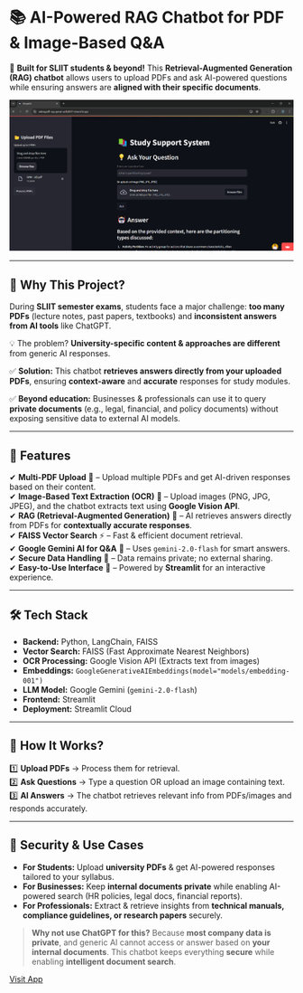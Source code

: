# 📚 AI-Powered RAG Chatbot for PDF & Image-Based Q&A

🚀 **Built for SLIIT students & beyond!** This **Retrieval-Augmented Generation (RAG) chatbot** allows users to upload PDFs and ask AI-powered questions while ensuring answers are **aligned with their specific documents**.

![Project Image](pic/1.png)

---

## 📌 Why This Project?

During **SLIIT semester exams**, students face a major challenge: **too many PDFs** (lecture notes, past papers, textbooks) and **inconsistent answers from AI tools** like ChatGPT.

💡 The problem? **University-specific content & approaches are different** from generic AI responses.

✅ **Solution:** This chatbot **retrieves answers directly from your uploaded PDFs**, ensuring **context-aware** and **accurate** responses for study modules.

✅ **Beyond education:** Businesses & professionals can use it to query **private documents** (e.g., legal, financial, and policy documents) without exposing sensitive data to external AI models.

---

## 🔑 Features

✔ **Multi-PDF Upload** 📂 – Upload multiple PDFs and get AI-driven responses based on their content.  
✔ **Image-Based Text Extraction (OCR)** 📸 – Upload images (PNG, JPG, JPEG), and the chatbot extracts text using **Google Vision API**.  
✔ **RAG (Retrieval-Augmented Generation)** 🔎 – AI retrieves answers directly from PDFs for **contextually accurate responses**.  
✔ **FAISS Vector Search** ⚡ – Fast & efficient document retrieval.  
✔ **Google Gemini AI for Q&A** 🤖 – Uses `gemini-2.0-flash` for smart answers.  
✔ **Secure Data Handling** 🔐 – Data remains private; no external sharing.  
✔ **Easy-to-Use Interface** 🎨 – Powered by **Streamlit** for an interactive experience.

---

## 🛠 Tech Stack

- **Backend:** Python, LangChain, FAISS
- **Vector Search:** FAISS (Fast Approximate Nearest Neighbors)
- **OCR Processing:** Google Vision API (Extracts text from images)
- **Embeddings:** `GoogleGenerativeAIEmbeddings(model="models/embedding-001")`
- **LLM Model:** Google Gemini (`gemini-2.0-flash`)
- **Frontend:** Streamlit
- **Deployment:** Streamlit Cloud

---

## 🚀 How It Works?

1️⃣ **Upload PDFs** → Process them for retrieval.  
2️⃣ **Ask Questions** → Type a question OR upload an image containing text.  
3️⃣ **AI Answers** → The chatbot retrieves relevant info from PDFs/images and responds accurately.

---

## 🔐 Security & Use Cases

- **For Students:** Upload **university PDFs** & get AI-powered responses tailored to your syllabus.
- **For Businesses:** Keep **internal documents private** while enabling AI-powered search (HR policies, legal docs, financial reports).
- **For Professionals:** Extract & retrieve insights from **technical manuals, compliance guidelines, or research papers** securely.

> **Why not use ChatGPT for this?** Because **most company data is private**, and generic AI cannot access or answer based on **your internal documents**. This chatbot keeps everything **secure** while enabling **intelligent document search**.

[Visit App](https://askmypdf-rag-genai-saiful247.streamlit.app/)
